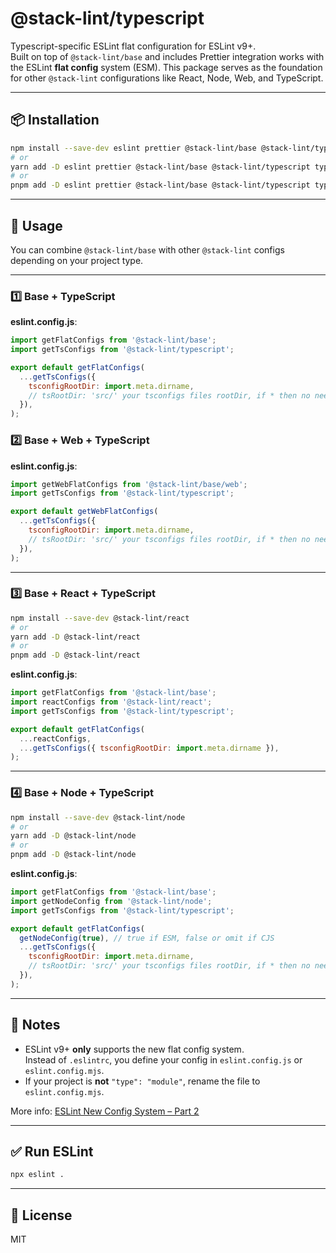 # @stack-lint/typescript

Typescript-specific ESLint flat configuration for ESLint v9+.  
Built on top of `@stack-lint/base` and includes Prettier integration works with the ESLint **flat config** system (ESM).
This package serves as the foundation for other `@stack-lint` configurations like React, Node, Web, and TypeScript.

---

## 📦 Installation

```sh
npm install --save-dev eslint prettier @stack-lint/base @stack-lint/typescript typescript
# or
yarn add -D eslint prettier @stack-lint/base @stack-lint/typescript typescript
# or
pnpm add -D eslint prettier @stack-lint/base @stack-lint/typescript typescript
```

---

## 🚀 Usage

You can combine `@stack-lint/base` with other `@stack-lint` configs depending on your project type.

---

### 1️⃣ Base + TypeScript

**eslint.config.js**:

```js
import getFlatConfigs from '@stack-lint/base';
import getTsConfigs from '@stack-lint/typescript';

export default getFlatConfigs(
  ...getTsConfigs({
    tsconfigRootDir: import.meta.dirname,
    // tsRootDir: 'src/' your tsconfigs files rootDir, if * then no need the field
  }),
);
```

### 2️⃣ Base + Web + TypeScript

**eslint.config.js**:

```js
import getWebFlatConfigs from '@stack-lint/base/web';
import getTsConfigs from '@stack-lint/typescript';

export default getWebFlatConfigs(
  ...getTsConfigs({
    tsconfigRootDir: import.meta.dirname,
    // tsRootDir: 'src/' your tsconfigs files rootDir, if * then no need the field
  }),
);
```

---

### 3️⃣ Base + React + TypeScript

```bash
npm install --save-dev @stack-lint/react
# or
yarn add -D @stack-lint/react
# or
pnpm add -D @stack-lint/react
```

**eslint.config.js**:

```js
import getFlatConfigs from '@stack-lint/base';
import reactConfigs from '@stack-lint/react';
import getTsConfigs from '@stack-lint/typescript';

export default getFlatConfigs(
  ...reactConfigs,
  ...getTsConfigs({ tsconfigRootDir: import.meta.dirname }),
);
```

---

### 4️⃣ Base + Node + TypeScript

```bash
npm install --save-dev @stack-lint/node
# or
yarn add -D @stack-lint/node
# or
pnpm add -D @stack-lint/node
```

**eslint.config.js**:

```js
import getFlatConfigs from '@stack-lint/base';
import getNodeConfig from '@stack-lint/node';
import getTsConfigs from '@stack-lint/typescript';

export default getFlatConfigs(
  getNodeConfig(true), // true if ESM, false or omit if CJS
  ...getTsConfigs({
    tsconfigRootDir: import.meta.dirname,
    // tsRootDir: 'src/' your tsconfigs files rootDir, if * then no need the field
  }),
);
```

---

## 📖 Notes

- ESLint v9+ **only** supports the new flat config system.  
  Instead of `.eslintrc`, you define your config in `eslint.config.js` or `eslint.config.mjs`.
- If your project is **not** `"type": "module"`, rename the file to `eslint.config.mjs`.

More info: [ESLint New Config System – Part 2](https://eslint.org/blog/2022/08/new-config-system-part-2/)

---

## ✅ Run ESLint

```bash
npx eslint .
```

---

## 📜 License

MIT
